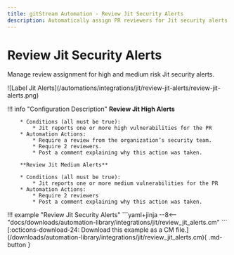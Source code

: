 ```yaml
---
title: gitStream Automation - Review Jit Security Alerts
description: Automatically assign PR reviewers for Jit security alerts.
---
```

# Review Jit Security Alerts
Manage review assignment for high and medium risk Jit security alerts.

<div class="automationImage" markdown="1">
![Label Jit Alerts](/automations/integrations/jit/review-jit-alerts/review-jit-alerts.png)
</div>
<div class="automationDescription" markdown="1">

!!! info "Configuration Description"
        **Review Jit High Alerts**

        * Conditions (all must be true):
            * Jit reports one or more high vulnerabilities for the PR
        * Automation Actions:
            * Require a review from the organization’s security team.
            * Require 2 reviewers.
            * Post a comment explaining why this action was taken.

        **Review Jit Medium Alerts**

        * Conditions (all must be true):
            * Jit reports one or more medium vulnerabilities for the PR
        * Automation Actions:
            * Require 2 reviewers
            * Post a comment explaining why this action was taken.
</div>
<div class="automationExample" markdown="1">
!!! example "Review Jit Security Alerts"
    ```yaml+jinja
    --8<-- "docs/downloads/automation-library/integrations/jit/review_jit_alerts.cm"
    ```
    <div class="result" markdown>
      <span>
      [:octicons-download-24: Download this example as a CM file.](/downloads/automation-library/integrations/jit/review_jit_alerts.cm){ .md-button }
      </span>
    </div>
</div>
